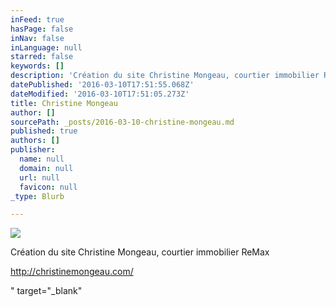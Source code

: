 ```yaml
---
inFeed: true
hasPage: false
inNav: false
inLanguage: null
starred: false
keywords: []
description: 'Création du site Christine Mongeau, courtier immobilier ReMax'
datePublished: '2016-03-10T17:51:55.068Z'
dateModified: '2016-03-10T17:51:05.273Z'
title: Christine Mongeau
author: []
sourcePath: _posts/2016-03-10-christine-mongeau.md
published: true
authors: []
publisher:
  name: null
  domain: null
  url: null
  favicon: null
_type: Blurb

---
```

![](https://the-grid-user-content.s3-us-west-2.amazonaws.com/1839426c-f0c2-4927-95d8-b105351bb1cf.jpg)

Création du site Christine Mongeau, courtier immobilier ReMax

[][0]

http://christinemongeau.com/

" target="\_blank"

[][1][][1]

[0]: href
[1]: https://app.thegrid.io/posts/dc25d9cb-9bb8-481e-bba7-69795a6b54df/null